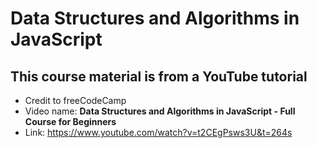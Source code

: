 # Data Structures and Algorithms in JavaScript

## This course material is from a YouTube tutorial

- Credit to freeCodeCamp
- Video name: **Data Structures and Algorithms in JavaScript - Full Course for Beginners**
- Link: https://www.youtube.com/watch?v=t2CEgPsws3U&t=264s